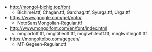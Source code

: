 * http://mongol-bichig.top/font
  * Bichimel.ttf, Chagan.ttf, Garchag.ttf, Syurga.ttf, Urga.ttf
* https://www.google.com/get/noto/
  * NotoSansMongolian-Regular.ttf
* http://www.mongolfont.com/en/font/index.html
  * mnglartotf.ttf, mngltitleotf.ttf, mnglwhiteotf.ttf, mnglwritingotf.ttf
* https://mongoltolbo.com/gegeen/
  * MT-Gegeen-Regular.otf
